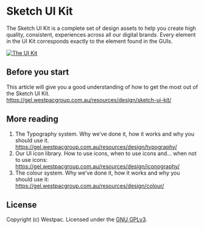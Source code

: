 # Sketch UI Kit
The Sketch UI Kit is a complete set of design assets to help you create high quality, consistent, experiences across all our digital brands. Every element in the UI Kit corresponds exactly to the element found in the GUIs.

[![The UI Kit](https://gel.westpacgroup.com.au/downloads/visual-design/important/ui-kit-poster-frame-2.png)](https://player.vimeo.com/video/216140143?autoplay=1&quality=1080p)

## Before you start
This article will give you a good understanding of how to get the most out of the Sketch UI Kit.
https://gel.westpacgroup.com.au/resources/design/sketch-ui-kit/

## More reading
1. The Typography system. Why we’ve done it, how it works and why you should use it. https://gel.westpacgroup.com.au/resources/design/typography/
2. Our UI icon library. How to use icons, when to use icons and… when not to use icons: https://gel.westpacgroup.com.au/resources/design/iconography/
3. The colour system. Why we’ve done it, how it works and why you should use it: https://gel.westpacgroup.com.au/resources/design/colour/

## License
Copyright (c) Westpac. Licensed under the [GNU GPLv3](https://raw.githubusercontent.com/WestpacCXTeam/Visual-Starter-Pack/master/LICENSE).
